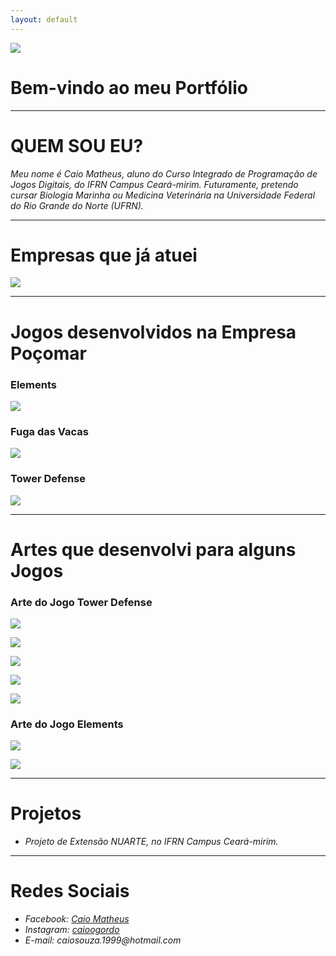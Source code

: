 ```yaml
---
layout: default
---
```

![](eu.jpg)
# Bem-vindo ao meu Portfólio
* * * 

# QUEM SOU EU?

_Meu nome é Caio Matheus, aluno do Curso Integrado de Programação de Jogos Digitais, do IFRN Campus Ceará-mirim. Futuramente, pretendo cursar Biologia Marinha ou Medicina Veterinária na Universidade Federal do Rio Grande do Norte (UFRN)._


* * *

# Empresas que já atuei

![](Logo.png)

* * *

# Jogos desenvolvidos na Empresa Poçomar

### Elements
[![](Elements.png)](https://AlvaroMD2016.github.io/Elements)

### Fuga das Vacas
[![](vaca.png)](https://alvaromd2016.github.io/Fuga%20das%20Vacas/)  

### Tower Defense
[![](dentesdois.png)](https://alvaromd2016.github.io/Tower%20Defense/)


* * * 

# Artes que desenvolvi para alguns Jogos

### Arte do Jogo Tower Defense  

![](dente.png)  

![](creme.png)  

![](cremedois.png)  

![](bac.png)  

![](halit.png)  

### Arte do Jogo Elements

![](person.png)  

![](elementos.png)  


* * * 

# Projetos 

* _Projeto de Extensão NUARTE, no IFRN Campus Ceará-mirim._

* * *


# Redes Sociais

* _Facebook: [Caio Matheus](https://www.facebook.com/fishtronauta)_    
* _Instagram: [caioogordo](https://www.instagram.com/caioogordo/)_    
* _E-mail: caiosouza.1999@hotmail.com_    




